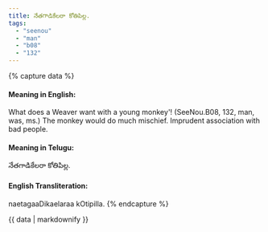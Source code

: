 ```yaml
---
title: నేతగాడికేలరా కోతిపిల్ల.
tags:
  - "seenou"
  - "man"
  - "b08"
  - "132"
---
```


{% capture data %}
#### Meaning in English:
What does a Weaver want with a young monkey'!
(SeeNou.B08, 132, man, was, ms.)
The monkey would do much mischief.
Imprudent association with bad people.

#### Meaning in Telugu:
నేతగాడికేలరా కోతిపిల్ల.

#### English Transliteration:
naetagaaDikaelaraa kOtipilla.
{% endcapture %}

<div class="notice">{{ data | markdownify }}</div>

